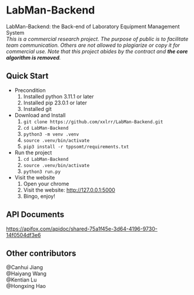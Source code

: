 # LabMan-Backend
LabMan-Backend: the Back-end of Laboratory Equipment Management System  
_This is a commercial research project. The purpose of public is to facilitate team communication. Others are not allowed to plagiarize or copy it for commercial use. Note that this project abides by the contract and **the core algorithm is removed**._

## Quick Start
- Precondition  
    1. Installed python 3.11.1 or later  
    2. Installed pip 23.0.1 or later  
    3. Installed git  
- Download and Install
    1. `git clone https://github.com/xxlrr/LabMan-Backend.git`  
    2. `cd LabMan-Backend`  
    3. `python3 -m venv .venv`  
    4. `source .venv/bin/activate`  
    5. `pip3 install -r tppsomt/requirements.txt`  
- Run the project
    1. `cd LabMan-Backend`  
    2. `source .venv/bin/activate`  
    3. `python3 run.py` 
- Visit the website  
    1. Open your chrome  
    2. Visit the website: http://127.0.0.1:5000  
    3. Bingo, enjoy!

## API Documents
https://apifox.com/apidoc/shared-75a1f45e-3d64-4196-9730-14f0504df3e6

## Other contributors
@Canhui Jiang  
@Haiyang Wang  
@Kentian Lu  
@Hongxing Hao  
